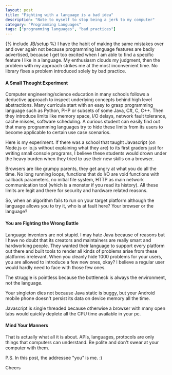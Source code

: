 ```yaml
---
layout: post
title: "Fighting with a language is a bad idea"
description: "Note to myself to stop being a jerk to my computer"
category: "Programming Languages"
tags: ["programming languages", "bad practices"]
---
```

{% include JB/setup %}
I have the habit of making the same mistakes over and over again not because programming language features are badly advertised, because I get too excited when I am able to find a specific feature I like in a language. My enthusiasm clouds my judgment, then the problem with my approach strikes me at the most inconvenient time. No library fixes a problem introduced solely by bad practice.

#### A Small Thought Experiment
Computer engineering/science education in many schools follows a deductive approach to inspect underlying concepts behind high level abstractions. Many curricula start with an easy to grasp programming language such as Python, PHP or subsets of some Java, C#, C, C++. Then they introduce limits like memory space, I/O delays, network fault tolerance, cache misses, software scheduling. A curious student can easily find out that many programming languages try to hide these limits from its users to become applicable to certain use case scenarios.

Here is my experiment. If there was a school that taught Javascript (on Node.js or io.js without explaining what they are) to its first graders just for writing small console programs, I believe these students would drown under the heavy burden when they tried to use their new skills on a browser.

Browsers are like grumpy parents, they get angry at what you do all the time. No long running loops, functions that do I/O are void functions with callback parameters, no initial file system, HTTP as main network communication tool (which is a monster if you read its history). All these limits are legit and there for security and hardware related reasons.

So, when an algorithm fails to run on your target platform although the language allows you to try it, who is at fault here? Your browser or the language?

#### You are Fighting the Wrong Battle
Language inventors are not stupid. I may hate Java because of reasons but I have no doubt that its creators and maintainers are really smart and hardworking people. They wanted their language to support every platform out there and built tools to render all kinds of problems arise from these platforms irrelevant. When you cleanly hide 1000 problems for your users, you are allowed to introduce a few new ones, okay? I believe a regular user would hardly need to face with those few ones.

The struggle is pointless because the bottleneck is always the environment, not the language.

Your singleton dies not because Java static is buggy, but your Android mobile phone doesn't persist its data on device memory all the time.

Javascript is single threaded because otherwise a browser with many open tabs would quickly deplete all the CPU time available in your pc.

#### Mind Your Manners
That is actually what all it is about. APIs, languages, protocols are only things that computers can understand. Be polite and don't swear at your computer with them.

P.S. In this post, the addressee "you" is me. :)

Cheers
